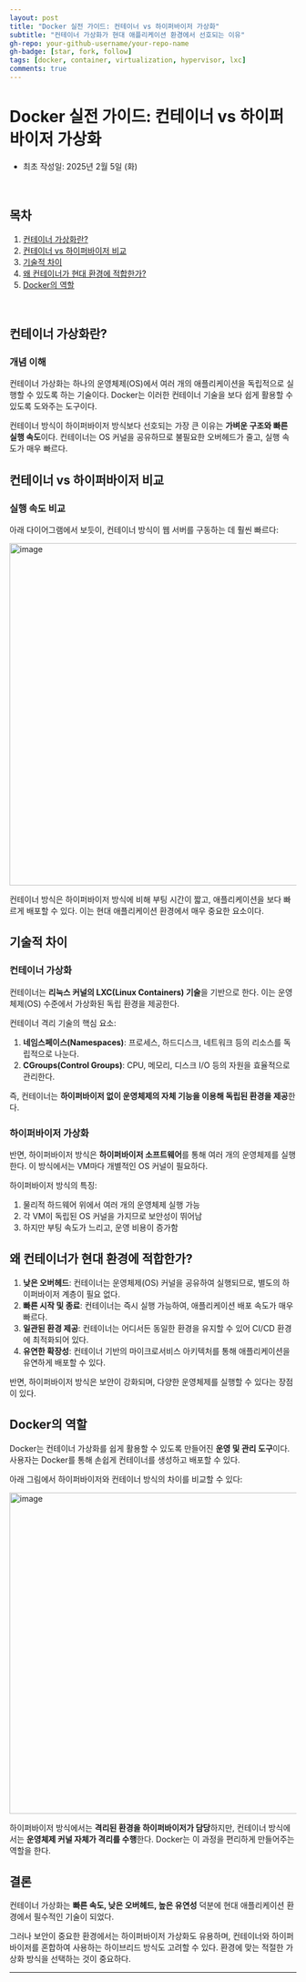 ```yaml
---
layout: post
title: "Docker 실전 가이드: 컨테이너 vs 하이퍼바이저 가상화"
subtitle: "컨테이너 가상화가 현대 애플리케이션 환경에서 선호되는 이유"
gh-repo: your-github-username/your-repo-name
gh-badge: [star, fork, follow]
tags: [docker, container, virtualization, hypervisor, lxc]
comments: true
---
```


# Docker 실전 가이드: 컨테이너 vs 하이퍼바이저 가상화
- 최초 작성일: 2025년 2월 5일 (화)

<br>

## 목차
1. [컨테이너 가상화란?](#컨테이너-가상화란)
2. [컨테이너 vs 하이퍼바이저 비교](#컨테이너-vs-하이퍼바이저-비교)
3. [기술적 차이](#기술적-차이)
4. [왜 컨테이너가 현대 환경에 적합한가?](#왜-컨테이너가-현대-환경에-적합한가)
5. [Docker의 역할](#docker의-역할)

<br>

## 컨테이너 가상화란?

### 개념 이해
컨테이너 가상화는 하나의 운영체제(OS)에서 여러 개의 애플리케이션을 독립적으로 실행할 수 있도록 하는 기술이다. Docker는 이러한 컨테이너 기술을 보다 쉽게 활용할 수 있도록 도와주는 도구이다.

컨테이너 방식이 하이퍼바이저 방식보다 선호되는 가장 큰 이유는 **가벼운 구조와 빠른 실행 속도**이다. 컨테이너는 OS 커널을 공유하므로 불필요한 오버헤드가 줄고, 실행 속도가 매우 빠르다.

## 컨테이너 vs 하이퍼바이저 비교

### 실행 속도 비교
아래 다이어그램에서 보듯이, 컨테이너 방식이 웹 서버를 구동하는 데 훨씬 빠르다:

<img width="601" alt="image" src="https://github.com/user-attachments/assets/a2f172b0-bc07-4887-bdd9-70b5cfb27040" />

컨테이너 방식은 하이퍼바이저 방식에 비해 부팅 시간이 짧고, 애플리케이션을 보다 빠르게 배포할 수 있다. 이는 현대 애플리케이션 환경에서 매우 중요한 요소이다.

## 기술적 차이

### 컨테이너 가상화
컨테이너는 **리눅스 커널의 LXC(Linux Containers) 기술**을 기반으로 한다. 이는 운영체제(OS) 수준에서 가상화된 독립 환경을 제공한다.

컨테이너 격리 기술의 핵심 요소:
1. **네임스페이스(Namespaces)**: 프로세스, 하드디스크, 네트워크 등의 리소스를 독립적으로 나눈다.
2. **CGroups(Control Groups)**: CPU, 메모리, 디스크 I/O 등의 자원을 효율적으로 관리한다.

즉, 컨테이너는 **하이퍼바이저 없이 운영체제의 자체 기능을 이용해 독립된 환경을 제공**한다.

### 하이퍼바이저 가상화
반면, 하이퍼바이저 방식은 **하이퍼바이저 소프트웨어**를 통해 여러 개의 운영체제를 실행한다. 이 방식에서는 VM마다 개별적인 OS 커널이 필요하다. 

하이퍼바이저 방식의 특징:
1. 물리적 하드웨어 위에서 여러 개의 운영체제 실행 가능
2. 각 VM이 독립된 OS 커널을 가지므로 보안성이 뛰어남
3. 하지만 부팅 속도가 느리고, 운영 비용이 증가함

## 왜 컨테이너가 현대 환경에 적합한가?

1. **낮은 오버헤드**: 컨테이너는 운영체제(OS) 커널을 공유하여 실행되므로, 별도의 하이퍼바이저 계층이 필요 없다.
2. **빠른 시작 및 종료**: 컨테이너는 즉시 실행 가능하여, 애플리케이션 배포 속도가 매우 빠르다.
3. **일관된 환경 제공**: 컨테이너는 어디서든 동일한 환경을 유지할 수 있어 CI/CD 환경에 최적화되어 있다.
4. **유연한 확장성**: 컨테이너 기반의 마이크로서비스 아키텍처를 통해 애플리케이션을 유연하게 배포할 수 있다.

반면, 하이퍼바이저 방식은 보안이 강화되며, 다양한 운영체제를 실행할 수 있다는 장점이 있다.

## Docker의 역할

Docker는 컨테이너 가상화를 쉽게 활용할 수 있도록 만들어진 **운영 및 관리 도구**이다. 사용자는 Docker를 통해 손쉽게 컨테이너를 생성하고 배포할 수 있다.

아래 그림에서 하이퍼바이저와 컨테이너 방식의 차이를 비교할 수 있다:

<img width="564" alt="image" src="https://github.com/user-attachments/assets/b653a71c-be12-4301-9772-0d1cbfc37ede" />

하이퍼바이저 방식에서는 **격리된 환경을 하이퍼바이저가 담당**하지만, 컨테이너 방식에서는 **운영체제 커널 자체가 격리를 수행**한다. Docker는 이 과정을 편리하게 만들어주는 역할을 한다.

## 결론
컨테이너 가상화는 **빠른 속도, 낮은 오버헤드, 높은 유연성** 덕분에 현대 애플리케이션 환경에서 필수적인 기술이 되었다. 

그러나 보안이 중요한 환경에서는 하이퍼바이저 가상화도 유용하며, 컨테이너와 하이퍼바이저를 혼합하여 사용하는 하이브리드 방식도 고려할 수 있다. 환경에 맞는 적절한 가상화 방식을 선택하는 것이 중요하다.

---

